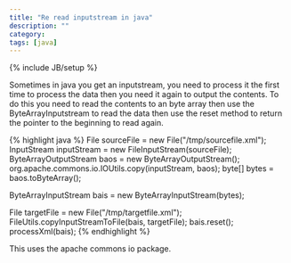 ```yaml
---
title: "Re read inputstream in java"
description: ""
category: 
tags: [java]
---
```

{% include JB/setup %}

Sometimes in java you get an inputstream, you need to process it the first time to process the data then you need it again to output the contents. To do this you need to read the contents to an byte array then use the ByteArrayInputstream to read the data then use the reset method to return the pointer to the beginning to read again.

{% highlight java %} 
File sourceFile = new File("/tmp/sourcefile.xml");
InputStream inputStream = new FileInputStream(sourceFile);
ByteArrayOutputStream baos = new ByteArrayOutputStream();
org.apache.commons.io.IOUtils.copy(inputStream, baos);
byte[] bytes = baos.toByteArray();

ByteArrayInputStream bais = new ByteArrayInputStream(bytes);

File targetFile = new File("/tmp/targetfile.xml");
FileUtils.copyInputStreamToFile(bais, targetFile);
bais.reset();
processXml(bais);
{% endhighlight %} 

This uses the apache commons io package.
